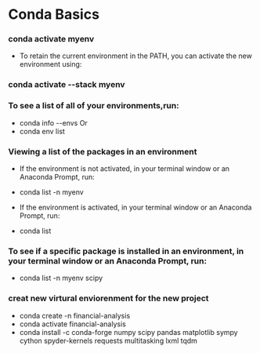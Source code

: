 # Conda Basics


### conda activate myenv

- To retain the current environment in the PATH, you can activate the new environment using:
 
### conda activate --stack myenv



### To see a list of all of your environments,run:

- conda info --envs Or
- conda env list

### Viewing a list of the packages in an environment

- If the environment is not activated, in your terminal window or an Anaconda Prompt, run:

- conda list -n myenv

- If the environment is activated, in your terminal window or an Anaconda Prompt, run:

- conda list

### To see if a specific package is installed in an environment, in your terminal window or an Anaconda Prompt, run:

- conda list -n myenv scipy


### creat new virtural enviorenment for the new project
- conda create -n financial-analysis
- conda activate financial-analysis
- conda install -c conda-forge numpy scipy pandas matplotlib sympy cython spyder-kernels requests multitasking lxml tqdm
